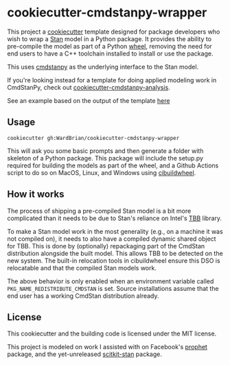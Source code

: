 # cookiecutter-cmdstanpy-wrapper

This project a [cookiecutter](https://cookiecutter.readthedocs.io/en/stable/index.html)
template  designed for package developers who wish to wrap a [Stan](mc-stan.org)
model in a Python package.
It provides the ability to pre-compile the model as part
of a Python [wheel](https://pypi.org/project/wheel/), removing the need for end users
to have a C++ toolchain installed to install or use the package.

This uses [cmdstanpy](https://github.com/stan-dev/cmdstanpy) as the underlying interface to the Stan model.

If you're looking instead for a template for doing applied modeling work in CmdStanPy,
check out [cookiecutter-cmdstanpy-analysis](https://github.com/teddygroves/cookiecutter-cmdstanpy-analysis).


See an example based on the output of the template [here](https://github.com/WardBrian/stan_py_example)

## Usage

```
cookiecutter gh:WardBrian/cookiecutter-cmdstanpy-wrapper
```

This will ask you some basic prompts and then generate a folder with skeleton of a Python package.
This package will include the setup.py required for building the models as part of the wheel, and
a Github Actions script to do so on MacOS, Linux, and Windows using
[cibuildwheel](https://cibuildwheel.readthedocs.io/en/stable/).

## How it works

The process of shipping a pre-compiled Stan model is a bit more complicated than it needs to be
due to Stan's reliance on Intel's [TBB](https://www.intel.com/content/www/us/en/developer/tools/oneapi/onetbb.html)
library.

To make a Stan model work in the most generality (e.g., on a machine it was not compiled on),
it needs to also have a compiled dynamic shared object for TBB. This is done by (optionally)
repackaging part of the CmdStan distribution alongside the built model. This allows TBB
to be detected on the new system. The built-in relocation tools in cibuildwheel ensure this
DSO is relocatable and that the compiled Stan models work.

The above behavior is only enabled when an environment variable called `PKG_NAME_REDISTRIBUTE_CMDSTAN` is set.
Source installations assume that the end user has a working CmdStan distribution already.


## License
This cookiecutter and the building code is licensed under the MIT license.

This project is modeled on work I assisted with on Facebook's
[prophet](https://github.com/facebook/prophet/) package, and the yet-unreleased
[scitkit-stan](https://github.com/WardBrian/scikit-stan) package.
